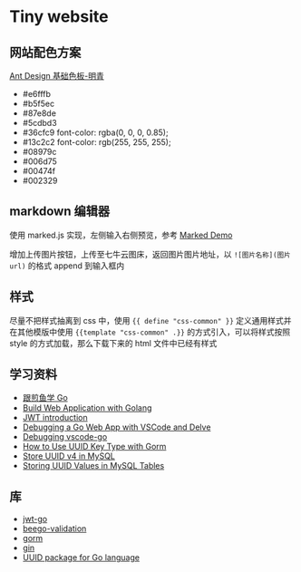 # Tiny website

## 网站配色方案

[Ant Design 基础色板-明青](https://ant.design/docs/spec/colors-cn#%E5%9F%BA%E7%A1%80%E8%89%B2%E6%9D%BF)

- #e6fffb
- #b5f5ec
- #87e8de
- #5cdbd3
- #36cfc9 font-color: rgba(0, 0, 0, 0.85);
- #13c2c2 font-color: rgb(255, 255, 255);
- #08979c
- #006d75
- #00474f
- #002329

## markdown 编辑器

使用 marked.js 实现，左侧输入右侧预览，参考 [Marked Demo](https://marked.js.org/demo)

增加上传图片按钮，上传至七牛云图床，返回图片图片地址，以 ```![图片名称](图片url)``` 的格式 append 到输入框内

## 样式

尽量不把样式抽离到 css 中，使用 ```{{ define "css-common" }}``` 定义通用样式并在其他模版中使用 ```{{template "css-common" .}}``` 的方式引入，可以将样式按照 style 的方式加载，那么下载下来的 html 文件中已经有样式

## 学习资料

- [跟煎鱼学 Go](https://eddycjy.com/go-categories/)
- [Build Web Application with Golang](https://github.com/astaxie/build-web-application-with-golang/blob/master/zh/preface.md)
- [JWT introduction](https://jwt.io/introduction/)
- [Debugging a Go Web App with VSCode and Delve](https://www.thegreatcodeadventure.com/debugging-a-go-web-app-with-vscode-and-delve/)
- [Debugging vscode-go](https://github.com/golang/vscode-go/blob/master/docs/debugging.md)
- [How to Use UUID Key Type with Gorm](https://medium.com/@the.hasham.ali/how-to-use-uuid-key-type-with-gorm-cc00d4ec7100)
- [Store UUID v4 in MySQL](https://stackoverflow.com/questions/43056220/store-uuid-v4-in-mysql)
- [Storing UUID Values in MySQL Tables](https://mysqlserverteam.com/storing-uuid-values-in-mysql-tables/)


## 库

- [jwt-go](https://github.com/dgrijalva/jwt-go)
- [beego-validation](https://beego.me/docs/mvc/controller/validation.md)
- [gorm](https://gorm.io/docs/query.html#Where)
- [gin](https://gin-gonic.com/docs/examples/controlling-log-output-coloring/)
- [UUID package for Go language](https://github.com/satori/go.uuid)